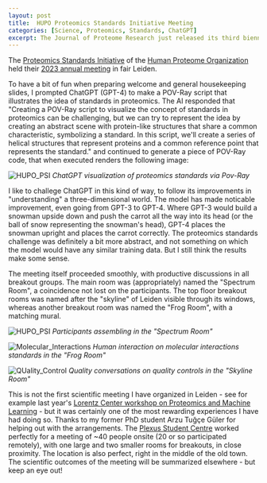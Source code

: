 ```yaml
---
layout: post
title:  HUPO Proteomics Standards Initiative Meeting
categories: [Science, Proteomics, Standards, ChatGPT]
excerpt: The Journal of Proteome Research just released its third biennial Special Issue on Software Tools and Resources, showcasing novel and significantly updated tools for computational proteomics.
---
```


The [Proteomics Standards Initiative](https://psidev.info/) of the [Human Proteome Organization](https://hupo.org/) held their [2023 annual meeting](https://psidev.info/hupo-psi-meeting-2023) in fair Leiden. 

To have a bit of fun when preparing welcome and general housekeeping slides, I prompted ChatGPT (GPT-4) to make a POV-Ray script that illustrates the idea of standards in proteomics. The AI responded that "Creating a POV-Ray script to visualize the concept of standards in proteomics can be challenging, but we can try to represent the idea by creating an abstract scene with protein-like structures that share a common characteristic, symbolizing a standard. In this script, we'll create a series of helical structures that represent proteins and a common reference point that represents the standard." and continued to generate a piece of POV-Ray code, that when executed renders the following image:

![HUPO_PSI]({{magnuspalmblad.github.io}}/assets/HUPO_PSI_1.png)
*ChatGPT visualization of proteomics standards via Pov-Ray*

I like to challege ChatGPT in this kind of way, to follow its improvements in "understanding" a three-dimensional world. The model has made noticable improvement, even going from GPT-3 to GPT-4. Where GPT-3 would build a snowman upside down and push the carrot all the way into its head (or the ball of snow representing the snowman's head), GPT-4 places the snowman upright and places the carrot correctly. The proteomics standards challenge was definitely a bit more abstract, and not something on which the model would have any similar training data. But I still think the results make some sense.

The meeting itself proceeded smoothly, with productive discussions in all breakout groups. The main room was (appropriately) named the "Spectrum Room", a coincidence not lost on the participants. The top floor breakout rooms was named after the "skyline" of Leiden visible through its windows, whereas another breakout room was named the "Frog Room", with a matching mural.

![HUPO_PSI]({{magnuspalmblad.github.io}}/assets/Spectrumzaal.JPG)
*Participants assembling in the "Spectrum Room"*

![Molecular_Interactions]({{magnuspalmblad.github.io}}/assets/Kikkerzaal.jpg)
*Human interaction on molecular interactions standards in the "Frog Room"*

![QUality_Control]({{magnuspalmblad.github.io}}/assets/Skyline_zaal.JPG)
*Quality conversations on quality controls in the "Skyline Room"*

This is not the first scientific meeting I have organized in Leiden - see for example last year's [Lorentz Center workshop on Proteomics and Machine Learning](https://magnuspalmblad.github.io/Proteomics_and_Machine_Learning/) - but it was certainly one of the most rewarding experiences I have had doing so. Thanks to my former PhD student Arzu Tuğçe Güler for helping out with the arrangements. The [Plexus Student Centre](https://www.universiteitleiden.nl/en/locations/plexus-student-centre#tab-1) worked perfectly for a meeting of ~40 people onsite (20 or so participated remotely), with one large and two smaller rooms for breakouts, in close proximity. The location is also perfect, right in the middle of the old town. The scientific outcomes of the meeting will be summarized elsewhere - but keep an eye out!

&nbsp;
&nbsp;
&nbsp;
